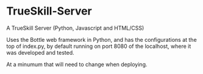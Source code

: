 TrueSkill-Server
================

A TrueSkill Server (Python, Javascript and HTML/CSS)

Uses the Bottle web framework in Python, and has the configurations 
at the top of index.py, by default running on port 8080 of the localhost, 
where it was developed and tested.

At a minumum that will need to change when deploying.

